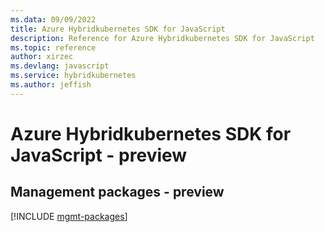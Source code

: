 ```yaml
---
ms.data: 09/09/2022
title: Azure Hybridkubernetes SDK for JavaScript
description: Reference for Azure Hybridkubernetes SDK for JavaScript
ms.topic: reference
author: xirzec
ms.devlang: javascript
ms.service: hybridkubernetes
ms.author: jeffish
---
```

# Azure Hybridkubernetes SDK for JavaScript - preview

## Management packages - preview
[!INCLUDE [mgmt-packages](hybridkubernetes-mgmt-index.md)]
